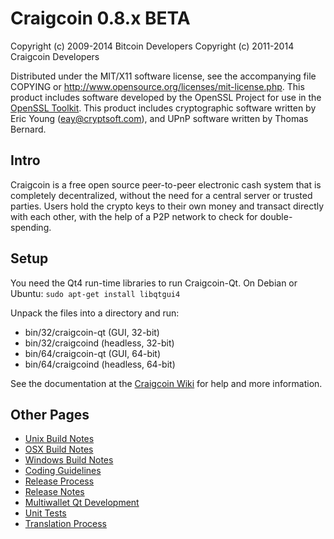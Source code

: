 Craigcoin 0.8.x BETA
====================

Copyright (c) 2009-2014 Bitcoin Developers
Copyright (c) 2011-2014 Craigcoin Developers

Distributed under the MIT/X11 software license, see the accompanying
file COPYING or http://www.opensource.org/licenses/mit-license.php.
This product includes software developed by the OpenSSL Project for use in the [OpenSSL Toolkit](http://www.openssl.org/). This product includes
cryptographic software written by Eric Young ([eay@cryptsoft.com](mailto:eay@cryptsoft.com)), and UPnP software written by Thomas Bernard.


Intro
---------------------
Craigcoin is a free open source peer-to-peer electronic cash system that is
completely decentralized, without the need for a central server or trusted
parties.  Users hold the crypto keys to their own money and transact directly
with each other, with the help of a P2P network to check for double-spending.


Setup
---------------------
You need the Qt4 run-time libraries to run Craigcoin-Qt. On Debian or Ubuntu:
	`sudo apt-get install libqtgui4`

Unpack the files into a directory and run:

- bin/32/craigcoin-qt (GUI, 32-bit)
- bin/32/craigcoind (headless, 32-bit)
- bin/64/craigcoin-qt (GUI, 64-bit)
- bin/64/craigcoind (headless, 64-bit)

See the documentation at the [Craigcoin Wiki](http://craigcoin.info)
for help and more information.


Other Pages
---------------------
- [Unix Build Notes](build-unix.md)
- [OSX Build Notes](build-osx.md)
- [Windows Build Notes](build-msw.md)
- [Coding Guidelines](coding.md)
- [Release Process](release-process.md)
- [Release Notes](release-notes.md)
- [Multiwallet Qt Development](multiwallet-qt.md)
- [Unit Tests](unit-tests.md)
- [Translation Process](translation_process.md)
